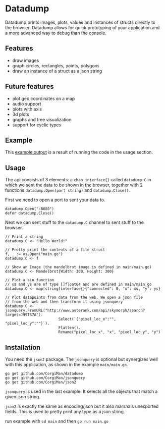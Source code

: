 # Datadump

Datadump prints images, plots, values and instances of structs directly to the browser. Datadump allows for quick prototyping of your application and a more advanced way to debug than the console.

## Features
- draw images
- graph circles, rectangles, points, polygons
- draw an instance of a struct as a json string

## Future features
- plot geo coordinates on a map
- audio support
- plots with axis
- 3d plots
- graphs and tree visualization
- support for cyclic types

## Example
This [example output](http://rawgit.com/CorgiMan/datadump/master/example.html) is a result of running the code in the usage section.

## Usage
The api consists of 3 elements: a `chan interface{}` called `datadump.C` in which we sent the data to be shown in the browser, together with 2 functions `datadump.Open(port string)` and `datadump.Close()`.

First we need to open a port to sent your data to. 
```
datadump.Open(":8080")
defer datadump.Close()
```

Next we can sent stuff to the `datadump.C` channel to sent stuff to the browser.

```
// Print a string
datadump.C <- "Hello World!"
```
 
``` 
// Pretty print the contents of a file struct
f, _ := os.Open("main.go")
datadump.C <- f
```

```
// Show an Image (the mandelbrot image is defined in main/main.go)
datadump.C <- Mandelbrot{Width: 300, Height: 300}
```

```
// Plot a sin function
// xs and ys are of type []float64 and are defined in main/main.go
datadump.C <- map[string]interface{}{"connected": 0, "x": xs, "y": ys}
```

```
// Plot datapoints from data from the web. We open a json file 
// from the web and then transform it using jsonquery
datadump.C <- jsonquery.FromURL("http://www.asterank.com/api/skymorph/search?target=J99TS7A").
                        Select(`{"pixel_loc_x":"", "pixel_loc_y":""}`).
                        Flatten().
                        Rename("pixel_loc_x", "x", "pixel_loc_y", "y")
```

## Installation
You need the `json2` package. The `jsonquery` is optional but synergizes well with this application, as shown in the example `main/main.go`.

```
go get github.com/CorgiMan/datadump
go get github.com/CorgiMan/jsonquery
go get github.com/CorgiMan/json2
```

`jsonquery` is used in the last example. It selects all the objects that match a given json string.

`json2` is exactly the same as encoding/json but it also marshals unexported fields. This is used to pretty print any type as a json string.

run example with `cd main` and then `go run main.go`
